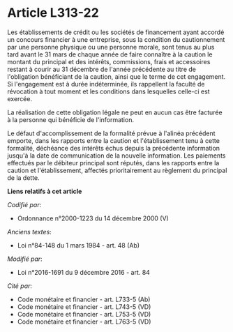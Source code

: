 # Article L313-22

Les établissements de crédit ou les sociétés de financement ayant accordé un concours financier à une entreprise, sous la
condition du cautionnement par une personne physique ou une personne morale, sont tenus au plus tard avant le 31 mars de
chaque année de faire connaître à la caution le montant du principal et des intérêts, commissions, frais et accessoires
restant à courir au 31 décembre de l'année précédente au titre de l'obligation bénéficiant de la caution, ainsi que le terme
de cet engagement. Si l'engagement est à durée indéterminée, ils rappellent la faculté de révocation à tout moment et les
conditions dans lesquelles celle-ci est exercée.

La réalisation de cette obligation légale ne peut en aucun cas être facturée à la personne qui bénéficie de l'information. 

Le défaut d'accomplissement de la formalité prévue à l'alinéa précédent emporte, dans les rapports entre la caution et
l'établissement tenu à cette formalité, déchéance des intérêts échus depuis la précédente information jusqu'à la date de
communication de la nouvelle information. Les paiements effectués par le débiteur principal sont réputés, dans les rapports
entre la caution et l'établissement, affectés prioritairement au règlement du principal de la dette.

**Liens relatifs à cet article**

_Codifié par_:

  - Ordonnance n°2000-1223 du 14 décembre 2000 (V)

_Anciens textes_:

  - Loi n°84-148 du 1 mars 1984 - art. 48 (Ab)

_Modifié par_:

  - Loi n°2016-1691 du 9 décembre 2016 - art. 84

_Cité par_:

  - Code monétaire et financier - art. L733-5 (Ab)
  - Code monétaire et financier - art. L743-5 (VD)
  - Code monétaire et financier - art. L753-5 (VD)
  - Code monétaire et financier - art. L763-5 (VD)

